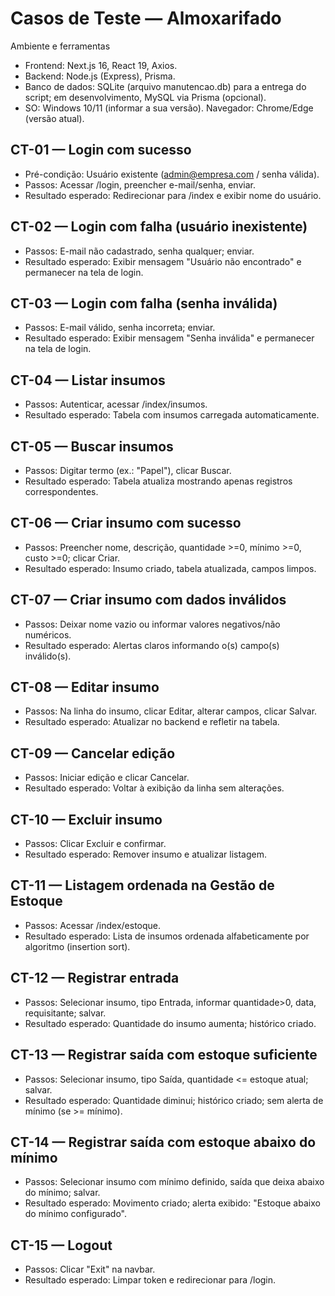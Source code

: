 # Casos de Teste — Almoxarifado

Ambiente e ferramentas
- Frontend: Next.js 16, React 19, Axios.
- Backend: Node.js (Express), Prisma.
- Banco de dados: SQLite (arquivo manutencao.db) para a entrega do script; em desenvolvimento, MySQL via Prisma (opcional).
- SO: Windows 10/11 (informar a sua versão). Navegador: Chrome/Edge (versão atual).

## CT-01 — Login com sucesso
- Pré-condição: Usuário existente (admin@empresa.com / senha válida).
- Passos: Acessar /login, preencher e-mail/senha, enviar.
- Resultado esperado: Redirecionar para /index e exibir nome do usuário.

## CT-02 — Login com falha (usuário inexistente)
- Passos: E-mail não cadastrado, senha qualquer; enviar.
- Resultado esperado: Exibir mensagem "Usuário não encontrado" e permanecer na tela de login.

## CT-03 — Login com falha (senha inválida)
- Passos: E-mail válido, senha incorreta; enviar.
- Resultado esperado: Exibir mensagem "Senha inválida" e permanecer na tela de login.

## CT-04 — Listar insumos
- Passos: Autenticar, acessar /index/insumos.
- Resultado esperado: Tabela com insumos carregada automaticamente.

## CT-05 — Buscar insumos
- Passos: Digitar termo (ex.: "Papel"), clicar Buscar.
- Resultado esperado: Tabela atualiza mostrando apenas registros correspondentes.

## CT-06 — Criar insumo com sucesso
- Passos: Preencher nome, descrição, quantidade >=0, mínimo >=0, custo >=0; clicar Criar.
- Resultado esperado: Insumo criado, tabela atualizada, campos limpos.

## CT-07 — Criar insumo com dados inválidos
- Passos: Deixar nome vazio ou informar valores negativos/não numéricos.
- Resultado esperado: Alertas claros informando o(s) campo(s) inválido(s).

## CT-08 — Editar insumo
- Passos: Na linha do insumo, clicar Editar, alterar campos, clicar Salvar.
- Resultado esperado: Atualizar no backend e refletir na tabela.

## CT-09 — Cancelar edição
- Passos: Iniciar edição e clicar Cancelar.
- Resultado esperado: Voltar à exibição da linha sem alterações.

## CT-10 — Excluir insumo
- Passos: Clicar Excluir e confirmar.
- Resultado esperado: Remover insumo e atualizar listagem.

## CT-11 — Listagem ordenada na Gestão de Estoque
- Passos: Acessar /index/estoque.
- Resultado esperado: Lista de insumos ordenada alfabeticamente por algoritmo (insertion sort).

## CT-12 — Registrar entrada
- Passos: Selecionar insumo, tipo Entrada, informar quantidade>0, data, requisitante; salvar.
- Resultado esperado: Quantidade do insumo aumenta; histórico criado.

## CT-13 — Registrar saída com estoque suficiente
- Passos: Selecionar insumo, tipo Saída, quantidade <= estoque atual; salvar.
- Resultado esperado: Quantidade diminui; histórico criado; sem alerta de mínimo (se >= mínimo).

## CT-14 — Registrar saída com estoque abaixo do mínimo
- Passos: Selecionar insumo com mínimo definido, saída que deixa abaixo do mínimo; salvar.
- Resultado esperado: Movimento criado; alerta exibido: "Estoque abaixo do mínimo configurado".

## CT-15 — Logout
- Passos: Clicar "Exit" na navbar.
- Resultado esperado: Limpar token e redirecionar para /login.
